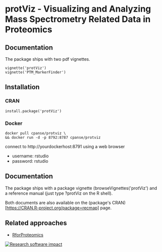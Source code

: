 # protViz - Visualizing and Analyzing Mass Spectrometry Related Data in Proteomics

## Documentation

The package ships with two pdf vignettes.

```
vignette('protViz')
vignette('PTM_MarkerFinder')
```

## Installation

### CRAN

```
install.package('protViz')
```


### Docker

```
docker pull cpanse/protviz \
&& docker run -d -p 8792:8787 cpanse/protviz     
```

connect to http://yourdockerhost:8791  using a web browser

* username: rstudio
* password: rstudio


## Documentation

The package ships with a package vignette (browseVignettes('protViz') and a reference manual (just type ?protViz on the R shell).

Both documents are also available on the (package's CRAN)[https://CRAN.R-project.org/package=recmap] page.

## Related approaches

* [RforProteomics](http://bioconductor.org/packages/RforProteomics/)



[![Research software impact](http://depsy.org/api/package/cran/protViz/badge.svg)](http://depsy.org/package/r/protViz)
